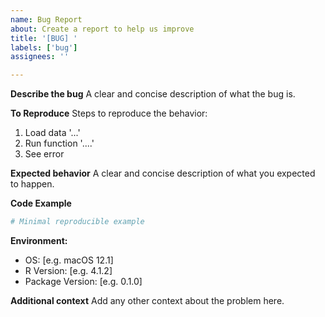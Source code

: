 ```yaml
---
name: Bug Report
about: Create a report to help us improve
title: '[BUG] '
labels: ['bug']
assignees: ''

---
```


**Describe the bug**
A clear and concise description of what the bug is.

**To Reproduce**
Steps to reproduce the behavior:
1. Load data '...'
2. Run function '....'
3. See error

**Expected behavior**
A clear and concise description of what you expected to happen.

**Code Example**
```r
# Minimal reproducible example
```

**Environment:**
 - OS: [e.g. macOS 12.1]
 - R Version: [e.g. 4.1.2]
 - Package Version: [e.g. 0.1.0]

**Additional context**
Add any other context about the problem here. 